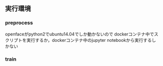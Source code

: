 

## 実行環境

### preprocess
openfaceがpython2でubuntu14.04でしか動かないので
dockerコンテナ中でスクリプトを実行するか，dockerコンテナ中のjupyter notebookから実行するしかない

### train

